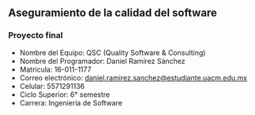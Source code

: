 ## Aseguramiento de la calidad del software

### Proyecto final

- Nombre del Equipo: QSC (Quality Software & Consulting)
- Nombre del Programador: Daniel Ramírez Sánchez
- Matricula: 16-011-1177
- Correo electrónico: daniel.ramirez.sanchez@estudiante.uacm.edu.mx
- Celular: 5571291136
- Ciclo Superior: 6° semestre
- Carrera: Ingeniería de Software
